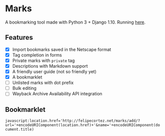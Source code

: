 # Marks

A bookmarking tool made with Python 3 + Django 1.10. Running [here](https://bmarks.net/felipecortez).

## Features

- [x] Import bookmarks saved in the Netscape format
- [x] Tag completion in forms
- [x] Private marks with `private` tag
- [x] Descriptions with Markdown support
- [x] A friendly user guide (not so friendly yet)
- [x] A bookmarklet
- [ ] Unlisted marks with dot prefix
- [ ] Bulk editing
- [ ] Wayback Archive Availability API integration

## Bookmarklet

```javascript:location.href='http://felipecortez.net/marks/add/?url='+encodeURIComponent(location.href)+'&name='+encodeURIComponent(document.title)```
